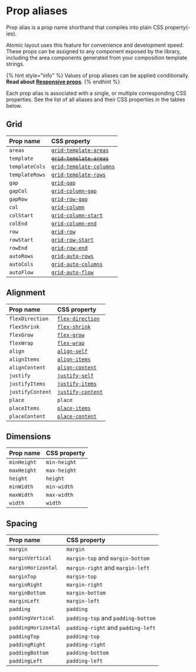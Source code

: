 # Prop aliases

Prop alias is a prop name shorthand that compiles into plain CSS property\(-ies\).

Atomic layout uses this feature for convenience and development speed. These props can be assigned to any component exposed by the library, including the area components generated from your composition template strings.

{% hint style="info" %}
Values of prop aliases can be applied conditionally. **Read about** [**Responsive props**](responsive-props.md).
{% endhint %}

Each prop alias is associated with a single, or multiple corresponding CSS properties. See the list of all aliases and their CSS properties in the tables below.

## Grid

| **Prop name** | **CSS property** |
| :--- | :--- |
| `areas` | [`grid-template-areas`](https://developer.mozilla.org/en-US/docs/Web/CSS/grid-template-areas) |
| `template` | [~~`grid-template-areas`~~](https://developer.mozilla.org/en-US/docs/Web/CSS/grid-template-areas) |
| `templateCols` | [`grid-template-columns`](https://developer.mozilla.org/en-US/docs/Web/CSS/grid-template-columns) |
| `templateRows` | [`grid-template-rows`](https://developer.mozilla.org/en-US/docs/Web/CSS/grid-template-rows) |
| `gap` | [`grid-gap`](https://developer.mozilla.org/en-US/docs/Web/CSS/gap) |
| `gapCol` | [`grid-column-gap`](https://developer.mozilla.org/en-US/docs/Web/CSS/column-gap) |
| `gapRow` | [`grid-row-gap`](https://developer.mozilla.org/en-US/docs/Web/CSS/row-gap) |
| `col` | [`grid-column`](https://developer.mozilla.org/en-US/docs/Web/CSS/grid-column) |
| `colStart` | [`grid-column-start`](https://developer.mozilla.org/en-US/docs/Web/CSS/grid-column-start) |
| `colEnd` | [`grid-column-end`](https://developer.mozilla.org/en-US/docs/Web/CSS/grid-column-end) |
| `row` | [`grid-row`](https://developer.mozilla.org/en-US/docs/Web/CSS/grid-row) |
| `rowStart` | [`grid-row-start`](https://developer.mozilla.org/en-US/docs/Web/CSS/grid-row-start) |
| `rowEnd` | [`grid-row-end`](https://developer.mozilla.org/en-US/docs/Web/CSS/grid-row-end) |
| `autoRows` | [`grid-auto-rows`](https://developer.mozilla.org/en-US/docs/Web/CSS/grid-auto-rows) |
| `autoCols` | [`grid-auto-columns`](https://developer.mozilla.org/en-US/docs/Web/CSS/grid-auto-columns) |
| `autoFlow` | [`grid-auto-flow`](https://developer.mozilla.org/en-US/docs/Web/CSS/grid-auto-flow) |

## Alignment

| **Prop name** | **CSS property** |
| :--- | :--- |
| `flexDirection` | [`flex-direction`](https://developer.mozilla.org/en-US/docs/Web/CSS/flex-direction) |
| `flexShrink` | [`flex-shrink`](https://developer.mozilla.org/en-US/docs/Web/CSS/flex-shrink) |
| `flexGrow` | [`flex-grow`](https://developer.mozilla.org/en-US/docs/Web/CSS/flex-grow) |
| `flexWrap` | [`flex-wrap`](https://developer.mozilla.org/en-US/docs/Web/CSS/flex-wrap) |
| `align` | [`align-self`](https://developer.mozilla.org/en-US/docs/Web/CSS/align-self) |
| `alignItems` | [`align-items`](https://developer.mozilla.org/en-US/docs/Web/CSS/align-items) |
| `alignContent` | [`align-content`](https://developer.mozilla.org/en-US/docs/Web/CSS/align-content) |
| `justify` | [`justify-self`](https://developer.mozilla.org/en-US/docs/Web/CSS/justify-self) |
| `justifyItems` | [`justify-items`](https://developer.mozilla.org/en-US/docs/Web/CSS/justify-items) |
| `justifyContent` | [`justify-content`](https://developer.mozilla.org/en-US/docs/Web/CSS/justify-content) |
| `place` | `place` |
| `placeItems` | [`place-items`](https://developer.mozilla.org/en-US/docs/Web/CSS/place-items) |
| `placeContent` | [`place-content`](https://developer.mozilla.org/en-US/docs/Web/CSS/place-content) |

## Dimensions

| **Prop name** | **CSS property** |
| :--- | :--- |
| `minHeight` | `min-height` |
| `maxHeight` | `max-height` |
| `height` | `height` |
| `minWidth` | `min-width` |
| `maxWidth` | `max-width` |
| `width` | `width` |

## Spacing

| **Prop name** | **CSS property** |
| :--- | :--- |
| `margin` | `margin` |
| `marginVertical` | `margin-top` and `margin-bottom` |
| `marginHorizontal` | `margin-right` and `margin-left` |
| `marginTop` | `margin-top` |
| `marginRight` | `margin-right` |
| `marginBottom` | `margin-bottom` |
| `marginLeft` | `margin-left` |
| `padding` | `padding` |
| `paddingVertical` | `padding-top` and `padding-bottom` |
| `paddingHorizontal` | `padding-right` and `padding-left` |
| `paddingTop` | `padding-top` |
| `paddingRight` | `padding-right` |
| `paddingBottom` | `padding-bottom` |
| `paddingLeft` | `padding-left` |

